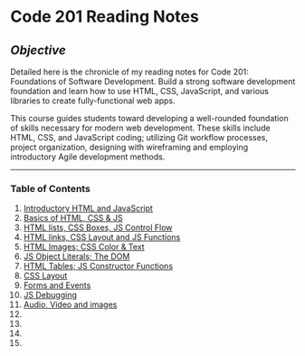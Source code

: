 # **Code 201 Reading Notes**

## **_Objective_**

Detailed here is the chronicle of my reading notes for Code 201: Foundations of Software Development. Build a strong software development foundation and learn how to use HTML, CSS, JavaScript, and various libraries to create fully-functional web apps.

This course guides students toward developing a well-rounded foundation of skills necessary for modern web development. These skills include HTML, CSS, and JavaScript coding; utilizing Git workflow processes, project organization, designing with wireframing and employing introductory Agile development methods.

---

### **Table of Contents**

1. [Introductory HTML and JavaScript](01-read-html-javascript.md)
2. [Basics of HTML, CSS & JS](02-basics-html-css-js.md)
3. [HTML lists, CSS Boxes, JS Control Flow](03-read-htmllists-cssboxes-jsflow.md)
4. [HTML links, CSS Layout and JS Functions](04-htmllinks-csslayout-jsfunctions.md)
5. [HTML Images; CSS Color & Text](05-htmlimages-csscolortext.md)
6. [JS Object Literals; The DOM](06-js-object-literals.md)
7. [HTML Tables; JS Constructor Functions](07-object-oriented-programming.md)
8. [CSS Layout](08-css-layout.md)
9. [Forms and Events](09-forms-and-events.md)
10. [JS Debugging](10-jsDebugging.md)
11. [Audio, Video and images](11-assortedTopics.md)
12. 
13. 
14. 
15. 